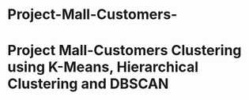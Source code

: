 # Project-Mall-Customers-
# Project Mall-Customers Clustering using K-Means, Hierarchical Clustering and DBSCAN
